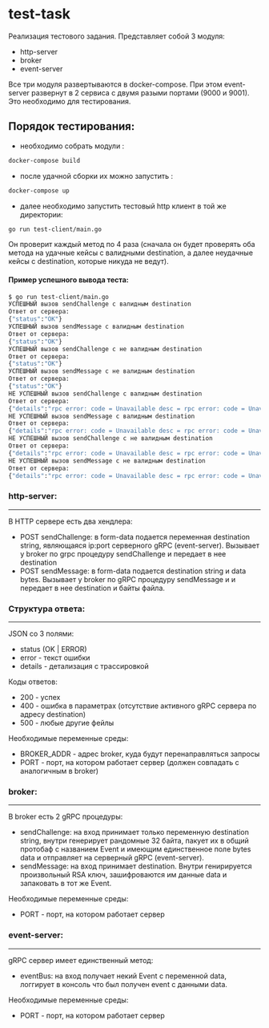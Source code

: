 # test-task

Реализация тестового задания. Представляет собой 3 модуля:
 - http-server
 - broker
 - event-server

 Все три модуля развертываются в docker-compose. При этом event-server развернут в 2 сервиса с двумя разыми портами (9000 и 9001). Это необходимо для тестирования.

## Порядок тестирования:

- необходимо собрать модули : 
```bash
docker-compose build
```
- после удачной сборки их можно запустить : 
```bash
docker-compose up
```
- далее необходимо запустить тестовый http клиент в той же директории: 
```bash
go run test-client/main.go
```
Он проверит каждый метод по 4 раза (сначала он будет проверять оба метода на удачные кейсы с валидными destination, а далее неудачные кейсы с destination, которые никуда не ведут). 

#### Пример успешного вывода теста:
```bash
$ go run test-client/main.go 
УСПЕШНЫЙ вызов sendChallenge с валидным destination
Ответ от сервера:
{"status":"OK"}
УСПЕШНЫЙ вызов sendMessage с валидным destination
Ответ от сервера:
{"status":"OK"}
УСПЕШНЫЙ вызов sendChallenge с не валидным destination
Ответ от сервера:
{"status":"OK"}
УСПЕШНЫЙ вызов sendMessage с не валидным destination
Ответ от сервера:
{"status":"OK"}
НЕ УСПЕШНЫЙ вызов sendChallenge с валидным destination
Ответ от сервера:
{"details":"rpc error: code = Unavailable desc = rpc error: code = Unavailable desc = connection error: desc = \"transport: Error while dialing: dial tcp 127.0.0.1:9002: connect: connection refused\"","error":"there is no active gRPC server at destination","status":"ERROR"}
НЕ УСПЕШНЫЙ вызов sendMessage с валидным destination
Ответ от сервера:
{"details":"rpc error: code = Unavailable desc = rpc error: code = Unavailable desc = connection error: desc = \"transport: Error while dialing: dial tcp 127.0.0.1:9002: connect: connection refused\"","error":"there is no active gRPC server at destination","status":"ERROR"}
НЕ УСПЕШНЫЙ вызов sendChallenge с не валидным destination
Ответ от сервера:
{"details":"rpc error: code = Unavailable desc = rpc error: code = Unavailable desc = connection error: desc = \"transport: Error while dialing: dial tcp 127.0.0.1:9003: connect: connection refused\"","error":"there is no active gRPC server at destination","status":"ERROR"}
НЕ УСПЕШНЫЙ вызов sendMessage с не валидным destination
Ответ от сервера:
{"details":"rpc error: code = Unavailable desc = rpc error: code = Unavailable desc = connection error: desc = \"transport: Error while dialing: dial tcp 127.0.0.1:9003: connect: connection refused\"","error":"there is no active gRPC server at destination","status":"ERROR"}
```
### http-server:
---
В HTTP сервере есть два хендлера:
- POST sendChallenge: в form-data подается переменная destination string, являющаяся ip:port серверного gRPC (event-server). Вызывает у broker по grpc процедуру sendChallenge и передает в нее destination
- POST sendMessage: в form-data подается destination string и data bytes. Вызывает у broker по gRPC процедуру sendMessage и и передает в нее destination и байты файла.

### Структура ответа:
---
JSON со 3 полями:
- status (OK | ERROR)
- error - текст ошибки
- details - детализация с трассировкой

Коды ответов:
- 200 - успех
- 400 - ошибка в параметрах (отсутствие активного gRPC сервера по адресу destination)
- 500 - любые другие фейлы

Необходимые переменные среды:
- BROKER_ADDR - адрес broker, куда будут перенаправляться запросы
- PORT - порт, на котором работает сервер (должен совпадать с аналогичным в broker)

### broker:
---
В broker есть 2 gRPC процедуры:
- sendChallenge: на вход принимает только переменную destination string, внутри генерирует рандомные 32 байта, пакует их в общий протобаф с названием Event и имеющим единственное поле bytes data и отправляет на серверный gRPC (event-server).
- sendMessage: на вход принимает destination.  Внутри генирируется произвольный RSA ключ, зашифроваются им данные data и запаковать в тот же Event.

Необходимые переменные среды:
- PORT - порт, на котором работает сервер

### event-server:
---
gRPC сервер имеет единственный метод:
- eventBus: на вход получает некий Event с переменной data, логгирует в консоль что был получен event с данными data.

Необходимые переменные среды:
- PORT - порт, на котором работает сервер